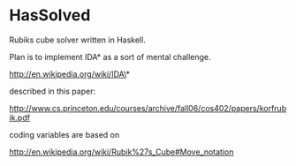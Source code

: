 HasSolved
=========

Rubiks cube solver written in Haskell.

Plan is to implement IDA\* as a sort of mental challenge.

http://en.wikipedia.org/wiki/IDA\*

described in this paper:

http://www.cs.princeton.edu/courses/archive/fall06/cos402/papers/korfrubik.pdf

coding variables are based on

http://en.wikipedia.org/wiki/Rubik%27s_Cube#Move_notation